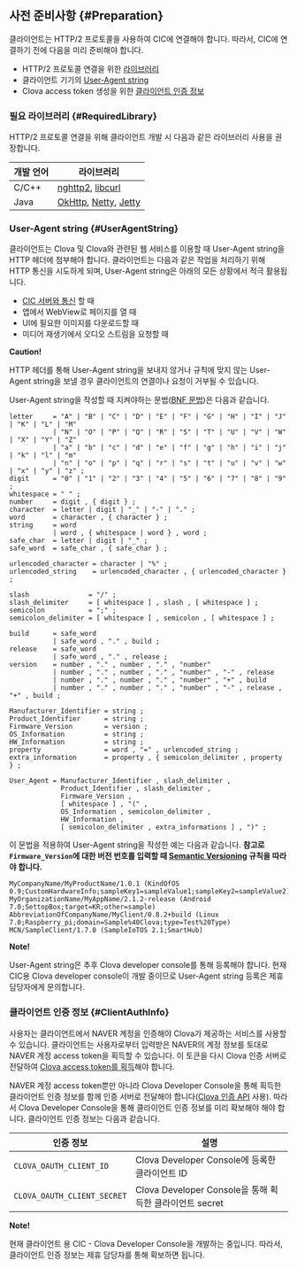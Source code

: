 ## 사전 준비사항 {#Preparation}
클라이언트는 HTTP/2 프로토콜을 사용하여 CIC에 연결해야 합니다. 따라서, CIC에 연결하기 전에 다음을 미리 준비해야 합니다.

* HTTP/2 프로토콜 연결을 위한 [라이브러리](#RequiredLibrary)
* 클라이언트 기기의 [User-Agent string](#UserAgentString)
* Clova access token 생성을 위한 [클라이언트 인증 정보](#ClientAuthInfo)


### 필요 라이브러리 {#RequiredLibrary}
HTTP/2 프로토콜 연결을 위해 클라이언트 개발 시 다음과 같은 라이브러리 사용을 권장합니다.

| 개발 언어 | 라이브러리                            |
|---------|------------------------------------|
| C/C++   | [nghttp2](https://nghttp2.org/), [libcurl](https://curl.haxx.se/libcurl/) |
| Java    | [OkHttp](http://square.github.io/okhttp/), [Netty](http://netty.io/), [Jetty](http://www.eclipse.org/jetty/) |


### User-Agent string {#UserAgentString}

클라이언트는 Clova 및 Clova와 관련된 웹 서비스를 이용할 때 User-Agent string을 HTTP 헤더에 첨부해야 합니다. 클라이언트는 다음과 같은 작업을 처리하기 위해 HTTP 통신을 시도하게 되며, User-Agent string은 아래의 모든 상황에서 적극 활용됩니다.

* [CIC 서버와 통신](#ConnectToCIC) 할 때
* 앱에서 WebView로 페이지를 열 때
* UI에 필요한 이미지를 다운로드할 때
* 미디어 재생기에서 오디오 스트림을 요청할 때

<div class="danger">
  <p><strong>Caution!</strong></p>
  <p>HTTP 헤더를 통해 User-Agent string을 보내지 않거나 규칙에 맞지 않는 User-Agent string을 보낼 경우 클라이언트의 연결이나 요청이 거부될 수 있습니다.</p>
</div>

User-Agent string을 작성할 때 지켜야하는 문법([BNF 문법](https://en.wikipedia.org/wiki/Backus%E2%80%93Naur_form))은 다음과 같습니다.

```
letter     = "A" | "B" | "C" | "D" | "E" | "F" | "G" | "H" | "I" | "J" | "K" | "L" | "M"
           | "N" | "O" | "P" | "Q" | "R" | "S" | "T" | "U" | "V" | "W" | "X" | "Y" | "Z"
           | "a" | "b" | "c" | "d" | "e" | "f" | "g" | "h" | "i" | "j" | "k" | "l" | "m"
           | "n" | "o" | "p" | "q" | "r" | "s" | "t" | "u" | "v" | "w" | "x" | "y" | "z" ;
digit      = "0" | "1" | "2" | "3" | "4" | "5" | "6" | "7" | "8" | "9" ;
whitespace = " " ;
number     = digit , { digit } ;
character  = letter | digit | "_" | "-" | "." ;
word       = character , { character } ;
string     = word
           | word , { whitespace | word } , word ;
safe_char  = letter | digit | "_" ;
safe_word  = safe_char , { safe_char } ;

urlencoded_character = character | "%" ;
urlencoded_string    = urlencoded_character , { urlencoded_character } ;

slash               = "/" ;
slash_delimiter     = [ whitespace ] , slash , [ whitespace ] ;
semicolon           = ";" ;
semicolon_delimiter = [ whitespace ] , semicolon , [ whitespace ] ;

build      = safe_word
           | safe_word , "." , build ;
release    = safe_word
           | safe_word , "." , release ;
version    = number , "." , number , "." , "number"
           | number , "." , number , "." , "number" , "-" , release
           | number , "." , number , "." , "number" , "+" , build
           | number , "." , number , "." , "number" , "-" , release , "+" , build ;

Manufacturer_Identifier = string ;
Product_Identifier      = string ;
Firmware_Version        = version ;
OS_Information          = string ;
HW_Information          = string ;
property                = word , "=" , urlencoded_string ;
extra_information       = property , { semicolon_delimiter , property } ;

User_Agent = Manufacturer_Identifier , slash_delimiter ,
             Product_Identifier , slash_delimiter ,
             Firmware_Version ,
             [ whitespace ] , "(" ,
             OS_Information , semicolon_delimiter ,
             HW_Information ,
             [ semicolon_delimiter , extra_informations ] , ")" ;
```

이 문법을 적용하여 User-Agent string을 작성한 예는 다음과 같습니다. **참고로 `Firmware_Version`에 대한 버전 번호를 입력할 때 [Semantic Versioning](https://semver.org/) 규칙을 따라야 합니다.**

```
MyCompanyName/MyProductName/1.0.1 (KindOfOS 0.9;CustomHardwareInfo;sampleKey1=sampleValue1;sampleKey2=sampleValue2)
MyOrganizationName/MyAppName/2.1.2-release (Android 7.0;SettopBox;target=KR;other=sample)
AbbreviationOfCompanyName/MyClient/0.8.2+build (Linux 7.0;Raspberry_pi;domain=Sample%40Clova;type=Test%20Type)
MCN/SampleClient/1.7.0 (SampleIoTOS 2.1;SmartHub)
```

<div class="danger">
  <p><strong>Note!</strong></p>
  <p>User-Agent string은 추후 Clova developer console를 통해 등록해야 합니다. 현재 CIC용 Clova developer console이 개발 중이므로 User-Agent string 등록은 제휴 담당자에게 문의합니다.</p>
</div>

### 클라이언트 인증 정보 {#ClientAuthInfo}
사용자는 클라이언트에서 NAVER 계정을 인증해야 Clova가 제공하는 서비스를 사용할 수 있습니다. 클라이언트는 사용자로부터 입력받은 NAVER의 계정 정보를 토대로 NAVER 계정 access token을 획득할 수 있습니다. 이 토큰을 다시 Clova 인증 서버로 전달하여 [Clova access token를 획득](#CreateClovaAccessToken)해야 합니다.

NAVER 계정 access token뿐만 아니라 Clova Developer Console을 통해 획득한 클라이언트 인증 정보를 함께 인증 서버로 전달해야 합니다([Clova 인증 API](/CIC/References/Clova_Auth_API.md) 사용). 따라서 Clova Developer Console을 통해 클라이언트 인증 정보를 미리 확보해야 해야 합니다. 클라이언트 인증 정보는 다음과 같습니다.

| 인증 정보                   | 설명                                              |
|---------------------------|--------------------------------------------------|
| `CLOVA_OAUTH_CLIENT_ID`     | Clova Developer Console에 등록한 클라이언트 ID         |
| `CLOVA_OAUTH_CLIENT_SECRET` | Clova Developer Console을 통해 획득한 클라이언트 secret |

<div class="note">
  <p><strong>Note!</strong></p>
  <p>현재 클라이언트 용 CIC - Clova Developer Console을 개발하는 중입니다. 따라서, 클라이언트 인증 정보는 제휴 담당자를 통해 확보하면 됩니다.</p>
</div>
